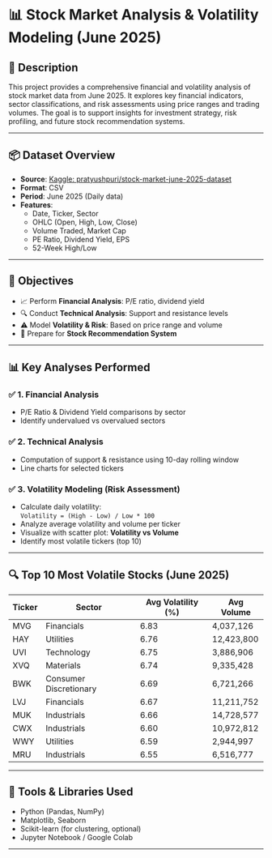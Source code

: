 
# 📊 Stock Market Analysis & Volatility Modeling (June 2025)

## 📝 Description
This project provides a comprehensive financial and volatility analysis of stock market data from June 2025. It explores key financial indicators, sector classifications, and risk assessments using price ranges and trading volumes. The goal is to support insights for investment strategy, risk profiling, and future stock recommendation systems.

---

## 📦 Dataset Overview

- **Source**: [Kaggle: pratyushpuri/stock-market-june-2025-dataset](https://www.kaggle.com/datasets/pratyushpuri/stock-market-june-2025-dataset)
- **Format**: CSV
- **Period**: June 2025 (Daily data)
- **Features**:
  - Date, Ticker, Sector
  - OHLC (Open, High, Low, Close)
  - Volume Traded, Market Cap
  - PE Ratio, Dividend Yield, EPS
  - 52-Week High/Low

---

## 🎯 Objectives

- 📈 Perform **Financial Analysis**: P/E ratio, dividend yield
- 🔍 Conduct **Technical Analysis**: Support and resistance levels
- ⚠️ Model **Volatility & Risk**: Based on price range and volume
- 🧠 Prepare for **Stock Recommendation System**

---

## 📊 Key Analyses Performed

### ✅ 1. Financial Analysis
- P/E Ratio & Dividend Yield comparisons by sector
- Identify undervalued vs overvalued sectors

### ✅ 2. Technical Analysis
- Computation of support & resistance using 10-day rolling window
- Line charts for selected tickers

### ✅ 3. Volatility Modeling (Risk Assessment)
- Calculate daily volatility:  
  `Volatility = (High - Low) / Low * 100`
- Analyze average volatility and volume per ticker
- Visualize with scatter plot: **Volatility vs Volume**
- Identify most volatile tickers (top 10)

---

## 🔍 Top 10 Most Volatile Stocks (June 2025)

| Ticker | Sector                 | Avg Volatility (%) | Avg Volume     |
|--------|------------------------|---------------------|----------------|
| MVG    | Financials             | 6.83                | 4,037,126      |
| HAY    | Utilities              | 6.76                | 12,423,800     |
| UVI    | Technology             | 6.75                | 3,886,906      |
| XVQ    | Materials              | 6.74                | 9,335,428      |
| BWK    | Consumer Discretionary | 6.69                | 6,721,266      |
| LVJ    | Financials             | 6.67                | 11,211,752     |
| MUK    | Industrials            | 6.66                | 14,728,577     |
| CWX    | Industrials            | 6.60                | 10,972,812     |
| WWY    | Utilities              | 6.59                | 2,944,997      |
| MRU    | Industrials            | 6.55                | 6,516,777      |

---

## 📌 Tools & Libraries Used

- Python (Pandas, NumPy)
- Matplotlib, Seaborn
- Scikit-learn (for clustering, optional)
- Jupyter Notebook / Google Colab

---
